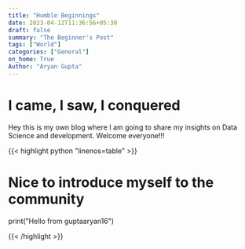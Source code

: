```yaml
---
title: "Humble Beginnings"
date: 2023-04-12T11:36:56+05:30
draft: false
summary: "The Beginner's Post"
tags: ["World"]
categories: ["General"]
on_home: True
Author: "Aryan Gupta"
---
```



# I came, I saw, I conquered
Hey this is my own blog where I am going to share my insights on Data Science and development. Welcome everyone!!!

{{< highlight python "linenos=table" >}}
# Nice to introduce myself to the community
print("Hello from guptaaryan16")

{{< /highlight >}}